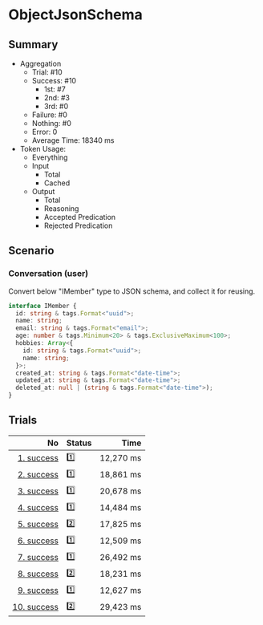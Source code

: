 # ObjectJsonSchema
## Summary
  - Aggregation
    - Trial: #10
    - Success: #10
      - 1st: #7
      - 2nd: #3
      - 3rd: #0
    - Failure: #0
    - Nothing: #0
    - Error: 0
    - Average Time: 18340 ms
  - Token Usage:
    - Everything
    - Input
      - Total
      - Cached
    - Output
      - Total
      - Reasoning
      - Accepted Predication
      - Rejected Predication

## Scenario
### Conversation (user)
Convert below "IMember" type to JSON schema, and collect it for reusing.

```ts
interface IMember {
  id: string & tags.Format<"uuid">;
  name: string;
  email: string & tags.Format<"email">;
  age: number & tags.Minimum<20> & tags.ExclusiveMaximum<100>;
  hobbies: Array<{
    id: string & tags.Format<"uuid">;
    name: string;
  }>;
  created_at: string & tags.Format<"date-time">;
  updated_at: string & tags.Format<"date-time">;
  deleted_at: null | (string & tags.Format<"date-time">);
}
```

## Trials
No | Status | Time
---:|:-------|------:
[1. success](./trials/1.success.json) | 1️⃣ | 12,270 ms
[2. success](./trials/2.success.json) | 1️⃣ | 18,861 ms
[3. success](./trials/3.success.json) | 1️⃣ | 20,678 ms
[4. success](./trials/4.success.json) | 1️⃣ | 14,484 ms
[5. success](./trials/5.success.json) | 2️⃣ | 17,825 ms
[6. success](./trials/6.success.json) | 1️⃣ | 12,509 ms
[7. success](./trials/7.success.json) | 1️⃣ | 26,492 ms
[8. success](./trials/8.success.json) | 2️⃣ | 18,231 ms
[9. success](./trials/9.success.json) | 1️⃣ | 12,627 ms
[10. success](./trials/10.success.json) | 2️⃣ | 29,423 ms
